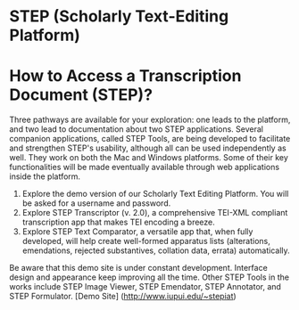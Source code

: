 # STEP (Scholarly Text-Editing Platform)
# How to Access a Transcription Document (STEP)?

Three pathways are available for your exploration: one leads to the platform, and two lead to documentation about two STEP applications. Several companion applications, called STEP Tools, are being developed to facilitate and strengthen STEP's usability, although all can be used independently as well. They work on both the Mac and Windows platforms. Some of their key functionalities will be made eventually available through web applications inside the platform.

1. Explore the demo version of our Scholarly Text Editing Platform. You will be asked for a username and password. 
2. Explore STEP Transcriptor (v. 2.0), a comprehensive TEI-XML compliant transcription app that makes TEI encoding a breeze. 
3. Explore STEP Text Comparator, a versatile app that, when fully developed, will help create well-formed apparatus lists (alterations, emendations, rejected substantives, collation data, errata) automatically.

Be aware that this demo site is under constant development. Interface design and appearance keep improving all the time. Other STEP Tools in the works include STEP Image Viewer, STEP Emendator, STEP Annotator, and STEP Formulator.
[Demo Site] (http://www.iupui.edu/~stepiat) 
